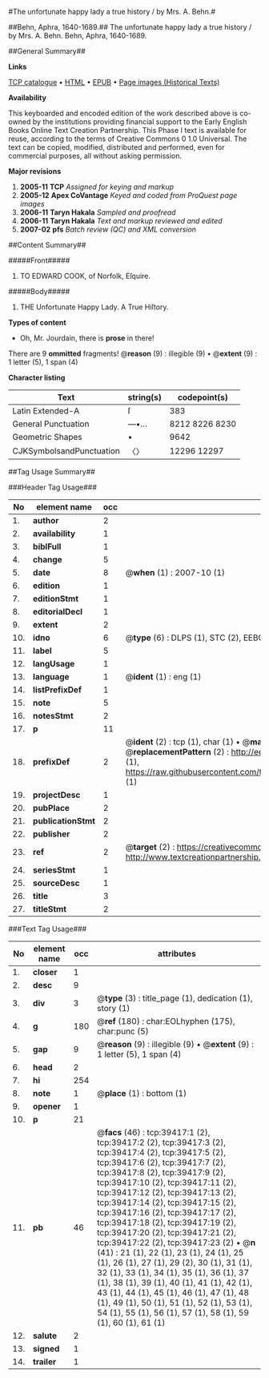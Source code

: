 #The unfortunate happy lady a true history / by Mrs. A. Behn.#

##Behn, Aphra, 1640-1689.##
The unfortunate happy lady a true history / by Mrs. A. Behn.
Behn, Aphra, 1640-1689.

##General Summary##

**Links**

[TCP catalogue](http://www.ota.ox.ac.uk/tcp/)  • 
[HTML](http://tei.it.ox.ac.uk/tcp/Texts-HTML/free/A69/A69552.html)  • 
[EPUB](http://tei.it.ox.ac.uk/tcp/Texts-EPUB/free/A69/A69552.epub) • 
[Page images (Historical Texts)](https://data.historicaltexts.jisc.ac.uk/view?pubId=eebo-11683485e&pageId=eebo-11683485e-39417-1)

**Availability**

This keyboarded and encoded edition of the
	       work described above is co-owned by the institutions
	       providing financial support to the Early English Books
	       Online Text Creation Partnership. This Phase I text is
	       available for reuse, according to the terms of Creative
	       Commons 0 1.0 Universal. The text can be copied,
	       modified, distributed and performed, even for
	       commercial purposes, all without asking permission.

**Major revisions**

1. __2005-11__ __TCP__ *Assigned for keying and markup*
1. __2005-12__ __Apex CoVantage__ *Keyed and coded from ProQuest page images*
1. __2006-11__ __Taryn Hakala__ *Sampled and proofread*
1. __2006-11__ __Taryn Hakala__ *Text and markup reviewed and edited*
1. __2007-02__ __pfs__ *Batch review (QC) and XML conversion*

##Content Summary##

#####Front#####

1. TO EDWARD COOK, of Norfolk, Eſquire.

#####Body#####

1. THE Unfortunate Happy Lady. A True Hiſtory.

**Types of content**

  * Oh, Mr. Jourdain, there is **prose** in there!

There are 9 **ommitted** fragments! 
 @__reason__ (9) : illegible (9)  •  @__extent__ (9) : 1 letter (5), 1 span (4)

**Character listing**


|Text|string(s)|codepoint(s)|
|---|---|---|
|Latin Extended-A|ſ|383|
|General Punctuation|—•…|8212 8226 8230|
|Geometric Shapes|▪|9642|
|CJKSymbolsandPunctuation|〈〉|12296 12297|

##Tag Usage Summary##

###Header Tag Usage###

|No|element name|occ|attributes|
|---|---|---|---|
|1.|__author__|2||
|2.|__availability__|1||
|3.|__biblFull__|1||
|4.|__change__|5||
|5.|__date__|8| @__when__ (1) : 2007-10 (1)|
|6.|__edition__|1||
|7.|__editionStmt__|1||
|8.|__editorialDecl__|1||
|9.|__extent__|2||
|10.|__idno__|6| @__type__ (6) : DLPS (1), STC (2), EEBO-CITATION (1), OCLC (1), VID (1)|
|11.|__label__|5||
|12.|__langUsage__|1||
|13.|__language__|1| @__ident__ (1) : eng (1)|
|14.|__listPrefixDef__|1||
|15.|__note__|5||
|16.|__notesStmt__|2||
|17.|__p__|11||
|18.|__prefixDef__|2| @__ident__ (2) : tcp (1), char (1)  •  @__matchPattern__ (2) : ([0-9\-]+):([0-9IVX]+) (1), (.+) (1)  •  @__replacementPattern__ (2) : http://eebo.chadwyck.com/downloadtiff?vid=$1&page=$2 (1), https://raw.githubusercontent.com/textcreationpartnership/Texts/master/tcpchars.xml#$1 (1)|
|19.|__projectDesc__|1||
|20.|__pubPlace__|2||
|21.|__publicationStmt__|2||
|22.|__publisher__|2||
|23.|__ref__|2| @__target__ (2) : https://creativecommons.org/publicdomain/zero/1.0/ (1), http://www.textcreationpartnership.org/docs/. (1)|
|24.|__seriesStmt__|1||
|25.|__sourceDesc__|1||
|26.|__title__|3||
|27.|__titleStmt__|2||


###Text Tag Usage###

|No|element name|occ|attributes|
|---|---|---|---|
|1.|__closer__|1||
|2.|__desc__|9||
|3.|__div__|3| @__type__ (3) : title_page (1), dedication (1), story (1)|
|4.|__g__|180| @__ref__ (180) : char:EOLhyphen (175), char:punc (5)|
|5.|__gap__|9| @__reason__ (9) : illegible (9)  •  @__extent__ (9) : 1 letter (5), 1 span (4)|
|6.|__head__|2||
|7.|__hi__|254||
|8.|__note__|1| @__place__ (1) : bottom (1)|
|9.|__opener__|1||
|10.|__p__|21||
|11.|__pb__|46| @__facs__ (46) : tcp:39417:1 (2), tcp:39417:2 (2), tcp:39417:3 (2), tcp:39417:4 (2), tcp:39417:5 (2), tcp:39417:6 (2), tcp:39417:7 (2), tcp:39417:8 (2), tcp:39417:9 (2), tcp:39417:10 (2), tcp:39417:11 (2), tcp:39417:12 (2), tcp:39417:13 (2), tcp:39417:14 (2), tcp:39417:15 (2), tcp:39417:16 (2), tcp:39417:17 (2), tcp:39417:18 (2), tcp:39417:19 (2), tcp:39417:20 (2), tcp:39417:21 (2), tcp:39417:22 (2), tcp:39417:23 (2)  •  @__n__ (41) : 21 (1), 22 (1), 23 (1), 24 (1), 25 (1), 26 (1), 27 (1), 29 (2), 30 (1), 31 (1), 32 (1), 33 (1), 34 (1), 35 (1), 36 (1), 37 (1), 38 (1), 39 (1), 40 (1), 41 (1), 42 (1), 43 (1), 44 (1), 45 (1), 46 (1), 47 (1), 48 (1), 49 (1), 50 (1), 51 (1), 52 (1), 53 (1), 54 (1), 55 (1), 56 (1), 57 (1), 58 (1), 59 (1), 60 (1), 61 (1)|
|12.|__salute__|2||
|13.|__signed__|1||
|14.|__trailer__|1||

